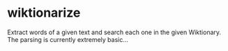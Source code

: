 # wiktionarize
Extract words of a given text and search each one in the given Wiktionary. The parsing is currently extremely basic...
